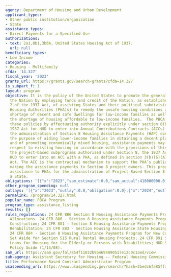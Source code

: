 ```yaml
---
agency: Department of Housing and Urban Development
applicant_types:
- Other public institution/organization
- State
assistance_types:
- Direct Payments for a Specified Use
authorizations:
- text: 2a1,8b1,3b6A, United States Housing Act of 1937.
  url: null
beneficiary_types:
- Low Income
categories:
- Housing - Multifamily
cfda: '14.327'
fiscal_year: '2023'
grants_url: https://grants.gov/search-grants?cfda=14.327
is_subpart_f: 1
layout: program
objective: It is the policy of the United States to promote the general welfare of
  the Nation by employing funds and credit of the Nation, as established in section
  2 of the 1937 Act, of assisting States and their political subdivisions {e.g., Public
  Housing Authorities (PHA)s} to remedy the unsafe housing conditions and the acute
  shortage of decent and safe dwellings for low-income families as well as address
  the shortage of housing affordable to low-income families.  The PBCA program furthers
  these policies by effectuating authority explicitly under section 8(b)(1) of the
  1937 Act for HUD to enter into Annual Contributions Contracts (ACCs) with PHAs for
  the administration of Section 8 Housing Assistance Payments (HAP) contracts. For
  the purpose of aiding lower-income families in obtaining a decent place to live
  and of promoting economically mixed housing, assistance payments may be made with
  respect to existing housing in accordance with the provisions of this section.  For
  the project-based subprograms authorized under Section 8, the 1937 Act authorizes
  HUD to enter into an ACC with a PHA, as defined in section 3(b)(6)(A) of the 1937
  Act. The ACC is the contractual mechanism to support the PHA’s public purpose in
  making the assistance payments to Section 8 project owners. This program provides
  assistance to PHAs for the administration of Project-Based Section 8 program within
  a State.
obligations: '[{"x":"2023","sam_estimate":0.0,"sam_actual":418000000.0,"usa_spending_actual":0.0},{"x":"2024","sam_estimate":0.0,"sam_actual":448000000.0,"usa_spending_actual":0.0},{"x":"2025","sam_estimate":0.0,"sam_actual":0.0,"usa_spending_actual":0.0}]'
other_program_spending: null
outlays: '[{"x":"2023","outlay":0.0,"obligation":0.0},{"x":"2024","outlay":0.0,"obligation":0.0},{"x":"2025","outlay":0.0,"obligation":0.0}]'
permalink: /program/14.327.html
popular_name: PBCA Program
program_type: assistance_listing
results: []
rules_regulations: 24 CFR 886 Section 8 Housing Assistance Payments Program - Special
  Allocations. 24 CFR 880 - Section 8 Housing Assistance Payments Program for New
  Construction; 24 CFR 881 - Section 8 Housing Assistance Payments Program for Substantial
  Rehabilitation; 24 CFR 883 - Section Housing Assistance State Housing Agencies;
  24 CFR 884 - Section 8 Housing Assistance Payments Program for New Construction
  Set Aside for Section 515 Rural Rental Housing Projects; 24 CFR 891 Subpart E -
  Loans for Housing for the Elderly or Persons with Disabilities; HUD Section 8 Renewal
  Policy Guide (1/15/08).
sam_url: https://sam.gov/fal/854f11032b9b4694890517e12c0c1aed/view
sub-agency: Assistant Secretary for Housing -- Federal Housing Commissioner
title: Performance Based Contract Administrator Program
usaspending_url: https://www.usaspending.gov/search/?hash=2bedc6fa85ffa14903fd9faa5ab2018a
---
```

